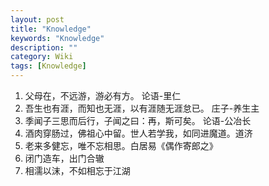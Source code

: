 ```yaml
---
layout: post
title: "Knowledge"
keywords: "Knowledge"
description: ""
category: Wiki
tags: [Knowledge]
---
```



1. 父母在，不远游，游必有方。 论语-里仁
2. 吾生也有涯，而知也无涯，以有涯随无涯怠已。 庄子-养生主
3. 季闻子三思而后行，子闻之曰：再，斯可矣。 论语-公冶长
4. 酒肉穿肠过，佛祖心中留。世人若学我，如同进魔道。道济
5. 老来多健忘，唯不忘相思。白居易《偶作寄郎之》
6. 闭门造车，出门合辙
7. 相濡以沫，不如相忘于江湖

<!-- more -->
